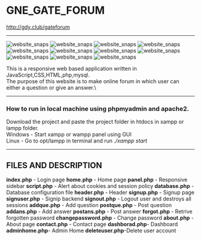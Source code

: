 # GNE_GATE_FORUM

http://gdy.club/gateforum

***

![website_snaps](https://drive.google.com/uc?export=view&id=1ZtzhL7d17oC67fAPJCnIBKi3zhpwF_W9)
![website_snaps](https://drive.google.com/uc?export=view&id=1qjQhB1ifZh58q319Rxj2UYjGl43UQu2-)
![website_snaps](https://drive.google.com/uc?export=view&id=1qnzEDzTPLkwQ-S6ijoTVIdD91ZrdKqgr)
![website_snaps](https://drive.google.com/uc?export=view&id=12VSQLOhGMeQ_BAJ6W_ZKdfczMMPKfNKU)
![website_snaps](https://drive.google.com/uc?export=view&id=1Q87_ehrdUs6dRme6XAf0GWVh3JQL2FtY)
![website_snaps](https://drive.google.com/uc?export=view&id=14ZsyB6YsNDJ6q5X04hLg2JyryDfJTyGy)
![website_snaps](https://drive.google.com/uc?export=view&id=d/1_id8Ik61L2rDDNiyejFe9z2bDSKBjvNc)
![website_snaps](https://drive.google.com/uc?export=view&id=15HS6mr22pFN8CoisNi66QSy-R4khC4_b)
![website_snaps](https://drive.google.com/uc?export=view&id=1pBrBnHFxox5F3TT4P7aHfPGN5YI7hHsf)
![website_snaps](https://drive.google.com/uc?export=view&id=1txqZ3jdhMZwLf7ueFKkhKQZN6QDToEBL)
![website_snaps](https://drive.google.com/uc?export=view&id=1DJ2aFhxvXBtxDlhfiRAtl9-yiuTDph07)

This is a responsive web based application written in JavaScript,CSS,HTML,php,mysql.\
The purpose of this website is to make online forum in which user can either a question or give an answer.\
***
### How to run in local machine using phpmyadmin and apache2. 
Download the project and paste the project folder in htdocs in xampp or lampp folder.\
Windows - Start xampp or wampp panel using GUI\
Linux - Go to opt/lampp in terminal and run _./xampp start_

***

## FILES AND DESCRIPTION

**index.php**    - Login page 
**home.php**     - Home page
**panel.php**    - Responsive sidebar
**script.php**   - Alert about cookies and session policy
**database.php** - Database configuration file
**header.php**   - Header
**signup.php**   - Signup page
**signuser.php** - Signip backend
**signout.php**  - Logout user and destroys all sessions
**addque.php**   - Add question 
**postque.php**  - Post question
**addans.php**   - Add answer 
**postans.php**  - Post answer
**forgot.php**   - Retrive forgotten password
**changepassword.php** - Change password
**about.php**    - About page
**contact.php**  - Contact page
**dashborad.php**- Dashboard
**adminhome.php**- Admin Home
**deleteuser.php**-Delete user account
